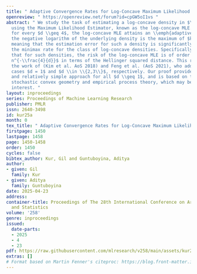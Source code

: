 ```yaml
---
title: " Adaptive Convergence Rates for Log-Concave Maximum Likelihood "
openreview: " https://openreview.net/forum?id=cpGW5oI1vs "
abstract: " We study the task of estimating a log-concave density in $\\mathbb{R}^d$
  using the Maximum Likelihood Estimator, known as the log-concave MLE. We show that
  for every $d \\geq 4$, the log-concave MLE attains an \\emph{adaptive rate} when
  the negative logarithm of the underlying density is the maximum of $k$ affine functions,
  meaning that the estimation error for such a density is significantly lower than
  the minimax rate for the class of log-concave densities. Specifically, we prove
  that for such densities, the risk of the log-concave MLE is of order $c(k) \\cdot
  n^{-\\frac{4}{d}}$ in terms of the Hellinger squared distance. This result complements
  the work of (Kim et al. AoS 2018) and Feng et al. (AoS 2021), who addressed the
  cases $d = 1$ and $d \\in \\{2,3\\}$, respectively. Our proof provides a unified
  and relatively simple approach for all $d \\geq 1$, and is based on techniques from
  stochastic convex geometry and empirical process theory, which may be of independent
  interest. "
layout: inproceedings
series: Proceedings of Machine Learning Research
publisher: PMLR
issn: 2640-3498
id: kur25a
month: 0
tex_title: " Adaptive Convergence Rates for Log-Concave Maximum Likelihood "
firstpage: 1450
lastpage: 1458
page: 1450-1458
order: 1450
cycles: false
bibtex_author: Kur, Gil and Guntuboyina, Aditya
author:
- given: Gil
  family: Kur
- given: Aditya
  family: Guntuboyina
date: 2025-04-23
address:
container-title: Proceedings of The 28th International Conference on Artificial Intelligence
  and Statistics
volume: '258'
genre: inproceedings
issued:
  date-parts:
  - 2025
  - 4
  - 23
pdf: https://raw.githubusercontent.com/mlresearch/v258/main/assets/kur25a/kur25a.pdf
extras: []
# Format based on Martin Fenner's citeproc: https://blog.front-matter.io/posts/citeproc-yaml-for-bibliographies/
---
```

